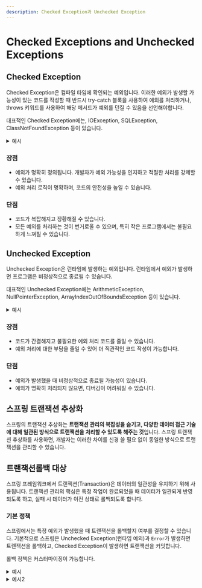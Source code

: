 ```yaml
---
description: Checked Exception과 Unchecked Exception
---
```


# Checked Exceptions and Unchecked Exceptions

## Checked Exception

Checked Exception은 컴파일 타임에 확인되는 예외입니다. 이러한 예외가 발생할 가능성이 있는 코드를 작성할 때 반드시 try-catch 블록을 사용하여 예외를 처리하거나, throws 키워드를 사용하여 해당 메서드가 예외를 던질 수 있음을 선언해야합니다.

대표적인 Checked Exception에는, IOException, SQLException, ClassNotFoundException 등이 있습니다.

<details>

<summary>예시</summary>

```java
public void readFile(String fileName) throws IOException {
    FileReader file = new FileReader(fileName);
    BufferedReader fileInput = new BufferedReader(file);
    fileInput.readLine();
}
```

</details>

### 장점

* 예외가 명확히 정의됩니다. 개발자가 예외 가능성을 인지하고 적절한 처리를 강제할 수 있습니다.
* 예외 처리 로직이 명확하며, 코드의 안전성을 높일 수 있습니다.

### 단점

* 코드가 복잡해지고 장황해질 수 있습니다.
* 모든 예외를 처리하는 것이 번거로울 수 있으며, 특히 작은 프로그램에서는 불필요하게 느껴질 수 있습니다.



## Unchecked Exception

Unchecked Exception은 런타임에 발생하는 예외입니다. 런타임에서 예외가 발생하면 프로그램은 비정상적으로 종료될 수 있습니다.

대표적인 Unchecked Exception에는 ArithmeticException, NullPointerException, ArrayIndexOutOfBoundsException 등이 있습니다.

<details>

<summary>예시</summary>

```java
public int divide(int a, int b) {
    return a / b;
}
```

위의 코드에서 `b`의 값이 0일 경우 `ArithmeticException`이 발생합니다. 이 예외는 Unchecked Exception으로, 컴파일러는 예외 처리를 강제하지 않지만, 실행 시 발생할 수 있는 위험이 존재합니다.

</details>

### 장점

* 코드가 간결해지고 불필요한 예외 처리 코드를 줄일 수 있습니다.
* 예외 처리에 대한 부담을 줄일 수 있어 더 직관적인 코드 작성이 가능합니다.

### 단점

* 예외가 발생했을 때 비정상적으로 종료될 가능성이 있습니다.
* 예외가 명확히 처리되지 않으면, 디버깅이 어려워질 수 있습니다.





## 스프링 트랜잭션 추상화

스프링의 트랜잭션 추상화는 **트랜잭션 관리의 복잡성을 숨기고, 다양한 데이터 접근 기술에 대해 일관된 방식으로 트랜잭션을 처리할 수 있도록 해주는 것**입니다. 스프링 트랜잭션 추상화를 사용하면, 개발자는 이러한 차이를 신경 쓸 필요 없이 동일한 방식으로 트랜잭션을 관리할 수 있습니다.

## 트랜잭션롤백 대상

스프링 프레임워크에서 트랜잭션(Transaction)은 데이터의 일관성을 유지하기 위해 사용됩니다. 트랜잭션 관리의 핵심은 특정 작업이 완료되었을 때 데이터가 일관되게 반영되도록 하고, 실패 시 데이터가 이전 상태로 롤백되도록 합니다.

### 기본 정책

스프링에서는 특정 예외가 발생했을 때 트랜잭션을 롤백할지 여부를 결정할 수 있습니다. 기본적으로 스프링은 Unchecked Exception(런타임 예외)과 `Error`가 발생하면 트랜잭션을 롤백하고, Checked Exception이 발생하면 트랜잭션을 커밋합니다.

롤백 정책은 커스터마이징이 가능합니다.

<details>

<summary>예시</summary>

```java
@Transactional(rollbackFor = IOException.class)
public void someMethod() throws IOException {
    // IOException 발생 시에도 롤백 처리
}
```

이 예시는 Checked Exception인 `IOException`이 발생하더라도 트랜잭션을 롤백

</details>

<details>

<summary>예시2</summary>

```java
@Transactional(rollbackFor = CustomException.class)
public void someMethod() throws CustomException {
    // CustomException 발생 시 롤백 처리
}
```

이와 같이, 특정 Custom Exception이 발생했을 때에도 트랜잭션을 롤백

</details>

